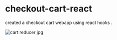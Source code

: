 # checkout-cart-react

created a checkout cart webapp using react hooks .

![cart reducer jpg](https://github.com/neemadeshwal/checkout-cart-react/assets/132614613/343d4a82-b145-4706-9067-843cebc751fb)
